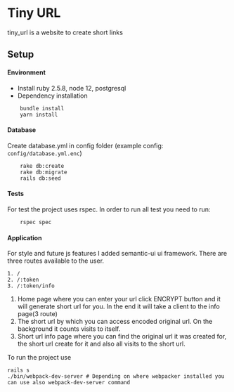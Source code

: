 # Tiny URL

tiny_url is a website to create short links

## Setup

#### Environment
* Install ruby 2.5.8, node 12, postgresql
* Dependency installation
```shell
    bundle install
    yarn install
```
#### Database
Create database.yml in config folder (example config: `config/database.yml.enc`)
```shell
    rake db:create
    rake db:migrate
    rails db:seed
```

#### Tests
For test the project uses rspec. In order to run all test you need to run:
```shell
    rspec spec
```

#### Application
For style and future js features I added semantic-ui ui framework. 
There are three routes available to the user.
```http request
1. /
2. /:token
3. /:token/info
```
1. Home page where you can enter your url click ENCRYPT button and it will generate short url for you. In the end it will take a client to the info page(3 route)
2. The short url by which you can access encoded original url. On the background it counts visits to itself.
3. Short url info page where you can find the original url it was created for, the short url create for it and also all visits to the short url.

To run the project use
```shell 
rails s
./bin/webpack-dev-server # Depending on where webpacker installed you can use also webpack-dev-server command

```